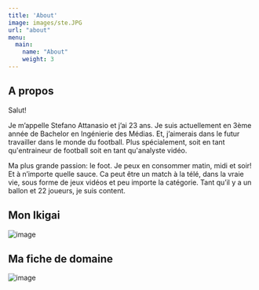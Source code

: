 ```yaml
---
title: 'About'
image: images/ste.JPG
url: "about"
menu:
  main:
    name: "About"
    weight: 3
---
```


## A propos

Salut! 

Je m’appelle Stefano Attanasio et j’ai 23 ans. Je suis actuellement en 3ème année de Bachelor en Ingénierie des Médias. Et, j’aimerais dans le futur travailler dans le monde du football. Plus spécialement, soit en tant qu'entraineur de football soit en tant qu'analyste vidéo. 

Ma plus grande passion: le foot. Je peux en consommer matin, midi et soir! Et à n’importe quelle sauce. Ca peut être un match à la télé, dans la vraie vie, sous forme de jeux vidéos et peu importe la catégorie. Tant qu’il y a un ballon et 22 joueurs, je suis content. 

## Mon Ikigai
![image](/labveilletech/images/ikigai.png)
<!-- image: ikigai.png -->


## Ma fiche de domaine
![image](/labveilletech/images/fichededomaine.png)